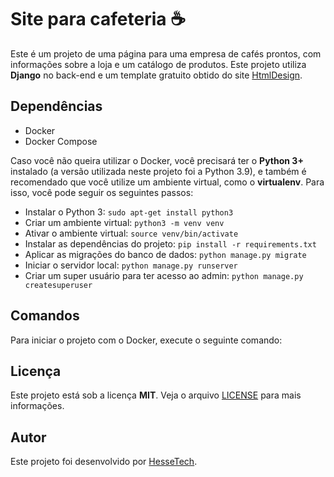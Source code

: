 # Site para cafeteria :coffee:

Este é um projeto de uma página para uma empresa de cafés prontos, com informações sobre a loja e um catálogo de produtos. Este projeto utiliza **Django** no back-end e um template gratuito obtido do site [HtmlDesign](https://html.design/).

## Dependências
- Docker
- Docker Compose

Caso você não queira utilizar o Docker, você precisará ter o **Python 3+** instalado (a versão utilizada neste projeto foi a Python 3.9), e também é recomendado que você utilize um ambiente virtual, como o **virtualenv**. Para isso, você pode seguir os seguintes passos:
- Instalar o Python 3: `sudo apt-get install python3`
- Criar um ambiente virtual: `python3 -m venv venv`
- Ativar o ambiente virtual: `source venv/bin/activate`
- Instalar as dependências do projeto: `pip install -r requirements.txt`
- Aplicar as migrações do banco de dados: `python manage.py migrate`
- Iniciar o servidor local: `python manage.py runserver`
- Criar um super usuário para ter acesso ao admin: `python manage.py createsuperuser`

## Comandos
Para iniciar o projeto com o Docker, execute o seguinte comando:

## Licença
Este projeto está sob a licença **MIT**. Veja o arquivo [LICENSE](LICENSE) para mais informações.

## Autor
Este projeto foi desenvolvido por [HesseTech](https://github.com/caiopadawam).

